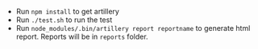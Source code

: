 - Run `npm install` to get artillery
- Run `./test.sh` to run the test
- Run `node_modules/.bin/artillery report reportname` to generate html report. Reports will be in `reports` folder. 
